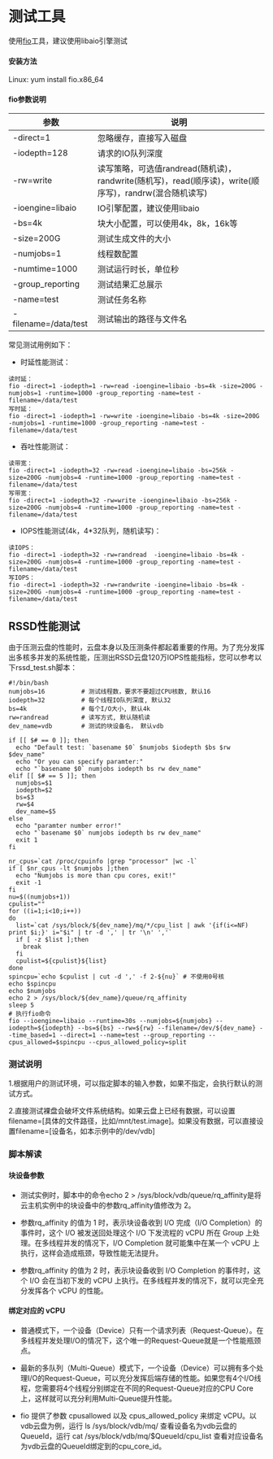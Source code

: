 
# 测试工具
使用[fio](https://github.com/axboe/fio)工具，建议使用libaio引擎测试
#### 安装方法
Linux: yum install fio.x86_64    

#### fio参数说明




| 参数 | 说明 |
| ------ | ------ |
| \-direct=1 | 忽略缓存，直接写入磁盘 |
| \-iodepth=128 | 请求的IO队列深度 |
| \-rw=write | 读写策略，可选值randread(随机读)，randwrite(随机写)，read(顺序读)，write(顺序写)，randrw(混合随机读写) |
| \-ioengine=libaio | IO引擎配置，建议使用libaio |
| \-bs=4k | 块大小配置，可以使用4k，8k，16k等 |
| \-size=200G | 测试生成文件的大小 |
| \-numjobs=1 | 线程数配置 |
| \-numtime=1000 | 测试运行时长，单位秒 |
| \-group_reporting | 测试结果汇总展示 |
| \-name=test | 测试任务名称 |
| \-filename=/data/test | 测试输出的路径与文件名 |
 


常见测试用例如下：

* 时延性能测试：
```
读时延： 
fio -direct=1 -iodepth=1 -rw=read -ioengine=libaio -bs=4k -size=200G -numjobs=1 -runtime=1000 -group_reporting -name=test -filename=/data/test  
写时延： 
fio -direct=1 -iodepth=1 -rw=write -ioengine=libaio -bs=4k -size=200G -numjobs=1 -runtime=1000 -group_reporting -name=test -filename=/data/test
```

* 吞吐性能测试：  
```
读带宽： 
fio -direct=1 -iodepth=32 -rw=read -ioengine=libaio -bs=256k -size=200G -numjobs=4 -runtime=1000 -group_reporting -name=test -filename=/data/test  
写带宽：  
fio -direct=1 -iodepth=32 -rw=write -ioengine=libaio -bs=256k -size=200G -numjobs=4 -runtime=1000 -group_reporting -name=test -filename=/data/test
```

* IOPS性能测试(4k，4*32队列，随机读写)：
```
读IOPS： 
fio -direct=1 -iodepth=32 -rw=randread  -ioengine=libaio -bs=4k -size=200G -numjobs=4 -runtime=1000 -group_reporting -name=test -filename=/data/test 
写IOPS：   
fio -direct=1 -iodepth=32 -rw=randwrite -ioengine=libaio -bs=4k -size=200G -numjobs=4 -runtime=1000 -group_reporting -name=test -filename=/data/test
```

## RSSD性能测试
由于压测云盘的性能时，云盘本身以及压测条件都起着重要的作用。为了充分发挥出多核多并发的系统性能，压测出RSSD云盘120万IOPS性能指标，您可以参考以下rssd_test.sh脚本：

``` 
#!/bin/bash     
numjobs=16          # 测试线程数，要求不要超过CPU核数, 默认16
iodepth=32          # 每个线程IO队列深度, 默认32
bs=4k               # 每个I/O大小, 默认4k
rw=randread         # 读写方式, 默认随机读
dev_name=vdb        # 测试的块设备名， 默认vdb

if [[ $# == 0 ]]; then
  echo "Default test: `basename $0` $numjobs $iodepth $bs $rw $dev_name"
  echo "Or you can specify paramter:"
  echo "`basename $0` numjobs iodepth bs rw dev_name"
elif [[ $# == 5 ]]; then
  numjobs=$1
  iodepth=$2
  bs=$3
  rw=$4
  dev_name=$5
else
  echo "paramter number error!"
  echo "`basename $0` numjobs iodepth bs rw dev_name"
  exit 1
fi

nr_cpus=`cat /proc/cpuinfo |grep "processor" |wc -l`
if [ $nr_cpus -lt $numjobs ];then
  echo "Numjobs is more than cpu cores, exit!"
  exit -1
fi
nu=$((numjobs+1))
cpulist=""
for ((i=1;i<10;i++))
do
  list=`cat /sys/block/${dev_name}/mq/*/cpu_list | awk '{if(i<=NF) print $i;}' i="$i" | tr -d ',' | tr '\n' ','`
  if [ -z $list ];then
    break
  fi
  cpulist=${cpulist}${list}
done
spincpu=`echo $cpulist | cut -d ',' -f 2-${nu}` # 不使用0号核
echo $spincpu
echo $numjobs
echo 2 > /sys/block/${dev_name}/queue/rq_affinity
sleep 5
# 执行fio命令
fio --ioengine=libaio --runtime=30s --numjobs=${numjobs} --iodepth=${iodepth} --bs=${bs} --rw=${rw} --filename=/dev/${dev_name} --time_based=1 --direct=1 --name=test --group_reporting --cpus_allowed=$spincpu --cpus_allowed_policy=split

```
### 测试说明 

1.根据用户的测试环境，可以指定脚本的输入参数，如果不指定，会执行默认的测试方式。

2.直接测试裸盘会破坏文件系统结构。如果云盘上已经有数据，可以设置filename=[具体的文件路径，比如/mnt/test.image]。如果没有数据，可以直接设置filename=[设备名，如本示例中的/dev/vdb]

### 脚本解读

#### 块设备参数
  * 测试实例时，脚本中的命令echo 2 > /sys/block/vdb/queue/rq_affinity是将云主机实例中的块设备中的参数rq_affinity值修改为 2。
  
  * 参数rq_affinity 的值为 1 时，表示块设备收到 I/O 完成（I/O Completion）的事件时，这个 I/O 被发送回处理这个 I/O 下发流程的 vCPU 所在 Group 上处理。在多线程并发的情况下，I/O Completion 就可能集中在某一个 vCPU 上执行，这样会造成瓶颈，导致性能无法提升。
  * 参数rq_affinity 的值为 2 时，表示块设备收到 I/O Completion 的事件时，这个 I/O 会在当初下发的 vCPU 上执行。在多线程并发的情况下，就可以完全充分发挥各个 vCPU 的性能。


#### 绑定对应的 vCPU
  * 普通模式下，一个设备（Device）只有一个请求列表（Request-Queue）。在多线程并发处理I/O的情况下，这个唯一的Request-Queue就是一个性能瓶颈点。
  
  * 最新的多队列（Multi-Queue）模式下，一个设备（Device）可以拥有多个处理I/O的Request-Queue，可以充分发挥后端存储的性能。如果您有4个I/O线程，您需要将4个线程分别绑定在不同的Request-Queue对应的CPU Core上，这样就可以充分利用Multi-Queue提升性能。
  
  * fio 提供了参数 cpusallowed 以及 cpus_allowed_policy 来绑定 vCPU。以vdb云盘为例，运行 ls /sys/block/vdb/mq/ 查看设备名为vdb云盘的QueueId，运行 cat /sys/block/vdb/mq/$QueueId/cpu_list 查看对应设备名为vdb云盘的QueueId绑定到的cpu_core_id。

